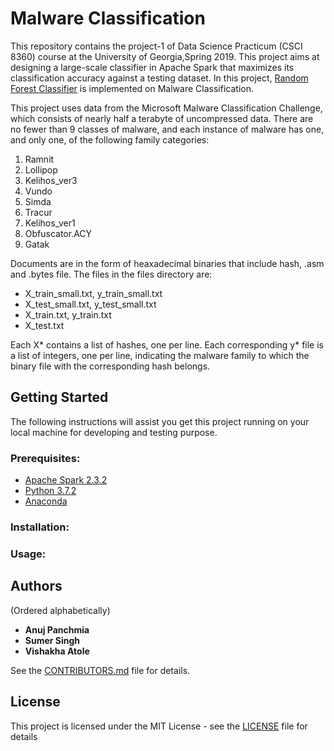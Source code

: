 # Malware Classification

This repository contains the project-1 of Data Science Practicum (CSCI 8360) course at the University of Georgia,Spring 2019. This project aims at designing a large-scale classifier in Apache Spark that maximizes its classification accuracy against a testing dataset. In this project, [Random Forest Classifier](https://spark.apache.org/docs/2.2.0/ml-classification-regression.html#random-forest-classifier) is implemented on Malware Classification.

This project uses data from the Microsoft Malware Classification Challenge, which consists of nearly half a terabyte of uncompressed data. There are no fewer than 9 classes of malware, and each instance of malware has one, and only one, of the following family categories:
  1. Ramnit
  2. Lollipop
  3. Kelihos_ver3 
  4. Vundo
  5. Simda
  6. Tracur
  7. Kelihos_ver1
  8. Obfuscator.ACY 
  9. Gatak
  
Documents are in the form of heaxadecimal binaries that include hash, .asm and .bytes file. The files in the files directory are: 
- X_train_small.txt, y_train_small.txt
- X_test_small.txt, y_test_small.txt 
- X_train.txt, y_train.txt
- X_test.txt

Each X* contains a list of hashes, one per line. Each corresponding y* file is a list of integers, one per line, indicating the malware family to which the binary file with the corresponding hash belongs. 

## Getting Started 

The following instructions will assist you get this project running on your local machine for developing and testing purpose.

### Prerequisites:
- [Apache Spark 2.3.2](https://spark.apache.org/releases/spark-release-2-3-2.html)
- [Python 3.7.2](https://www.python.org/downloads/release/python-372/)
- [Anaconda](https://www.anaconda.com/distribution/)

### Installation:

### Usage:


## Authors
(Ordered alphabetically)

- **Anuj Panchmia** 
- **Sumer Singh** 
- **Vishakha Atole**

See the [CONTRIBUTORS.md](https://github.com/dsp-uga/team-dragora-p1/blob/master/CONTRIBUTORS.md) file for details.

## License

This project is licensed under the MIT License - see the [LICENSE](https://github.com/dsp-uga/team-dragora-p1/blob/master/LICENSE) file for details
